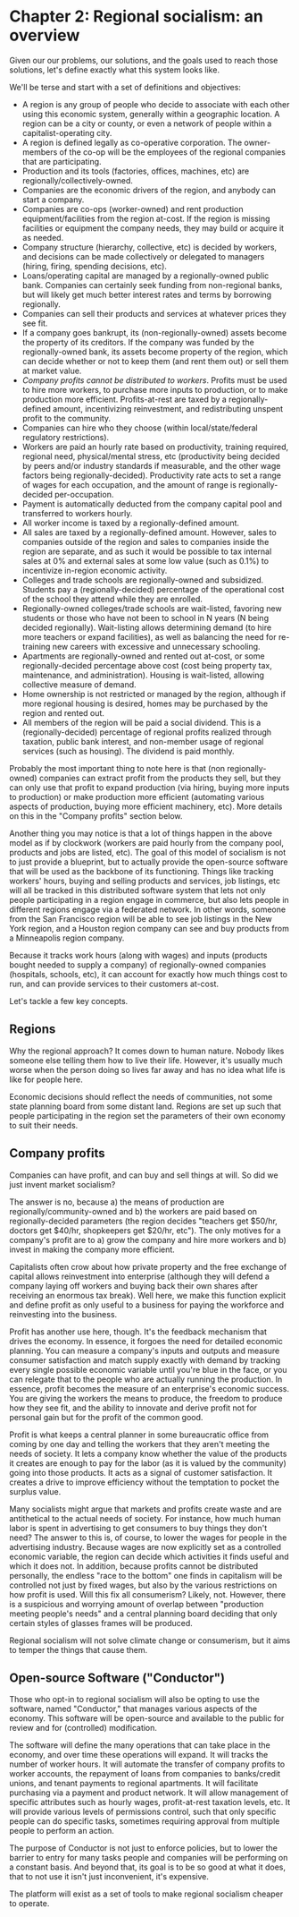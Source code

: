 # Chapter 2: Regional socialism: an overview

Given our our problems, our solutions, and the goals used to reach those solutions, let's define exactly what this system looks like.

We'll be terse and start with a set of definitions and objectives:

- A region is any group of people who decide to associate with each other using this economic system, generally within a geographic location. A region can be a city or county, or even a network of people within a capitalist-operating city.
- A region is defined legally as co-operative corporation. The owner-members of the co-op will be the employees of the regional companies that are participating.
- Production and its tools (factories, offices, machines, etc) are regionally/collectively-owned.
- Companies are the economic drivers of the region, and anybody can start a company.
- Companies are co-ops (worker-owned) and rent production equipment/facilities from the region at-cost. If the region is missing facilities or equipment the company needs, they may build or acquire it as needed.
- Company structure (hierarchy, collective, etc) is decided by workers, and decisions can be made collectively or delegated to managers (hiring, firing, spending decisions, etc).
- Loans/operating capital are managed by a regionally-owned public bank. Companies can certainly seek funding from non-regional banks, but will likely get much better interest rates and terms by borrowing regionally.
- Companies can sell their products and services at whatever prices they see fit.
- If a company goes bankrupt, its (non-regionally-owned) assets become the property of its creditors. If the company was funded by the regionally-owned bank, its assets become property of the region, which can decide whether or not to keep them (and rent them out) or sell them at market value.
- *Company profits cannot be distributed to workers*. Profits must be used to hire more workers, to purchase more inputs to production, or to make production more efficient. Profits-at-rest are taxed by a regionally-defined amount, incentivizing reinvestment, and redistributing unspent profit to the community.
- Companies can hire who they choose (within local/state/federal regulatory restrictions).
- Workers are paid an hourly rate based on productivity, training required, regional need, physical/mental stress, etc (productivity being decided by peers and/or industry standards if measurable, and the other wage factors being regionally-decided). Productivity rate acts to set a range of wages for each occupation, and the amount of range is regionally-decided per-occupation.
- Payment is automatically deducted from the company capital pool and transferred to workers hourly.
- All worker income is taxed by a regionally-defined amount.
- All sales are taxed by a regionally-defined amount. However, sales to companies outside of the region and sales to companies inside the region are separate, and as such it would be possible to tax internal sales at 0% and external sales at some low value (such as 0.1%) to incentivize in-region economic activity.
- Colleges and trade schools are regionally-owned and subsidized. Students pay a (regionally-decided) percentage of the operational cost of the school they attend while they are enrolled.
- Regionally-owned colleges/trade schools are wait-listed, favoring new students or those who have not been to school in N years (N being decided regionally). Wait-listing allows determining demand (to hire more teachers or expand facilities), as well as balancing the need for re-training new careers with excessive and unnecessary schooling.
- Apartments are regionally-owned and rented out at-cost, or some regionally-decided percentage above cost (cost being property tax, maintenance, and administration). Housing is wait-listed, allowing collective measure of demand.
- Home ownership is not restricted or managed by the region, although if more regional housing is desired, homes may be purchased by the region and rented out.
- All members of the region will be paid a social dividend. This is a (regionally-decided) percentage of regional profits realized through taxation, public bank interest, and non-member usage of regional services (such as housing). The dividend is paid monthly.

Probably the most important thing to note here is that (non regionally-owned) companies can extract profit from the products they sell, but they can only use that profit to expand production (via hiring, buying more inputs to production) or make production more efficient (automating various aspects of production, buying more efficient machinery, etc). More details on this in the "Company profits" section below.

Another thing you may notice is that a lot of things happen in the above model as if by clockwork (workers are paid hourly from the company pool, products and jobs are listed, etc). The goal of this model of socialism is not to just provide a blueprint, but to actually provide the open-source software that will be used as the backbone of its functioning. Things like tracking workers' hours, buying and selling products and services, job listings, etc will all be tracked in this distributed software system that lets not only people participating in a region engage in commerce, but also lets people in different regions engage via a federated network. In other words, someone from the San Francisco region will be able to see job listings in the New York region, and a Houston region company can see and buy products from a Minneapolis region company.

Because it tracks work hours (along with wages) and inputs (products bought needed to supply a company) of regionally-owned companies (hospitals, schools, etc), it can account for exactly how much things cost to run, and can provide services to their customers at-cost.

Let's tackle a few key concepts.

## Regions

Why the regional approach? It comes down to human nature. Nobody likes someone else telling them how to live their life. However, it's usually much worse when the person doing so lives far away and has no idea what life is like for people here.

Economic decisions should reflect the needs of communities, not some state planning board from some distant land. Regions are set up such that people participating in the region set the parameters of their own economy to suit their needs.

## Company profits

Companies can have profit, and can buy and sell things at will. So did we just invent market socialism?

The answer is no, because a) the means of production are regionally/community-owned and b) the workers are paid based on regionally-decided parameters (the region decides "teachers get $50/hr, doctors get $40/hr, shopkeepers get $20/hr, etc"). The only motives for a company's profit are to a) grow the company and hire more workers and b) invest in making the company more efficient.

Capitalists often crow about how private property and the free exchange of capital allows reinvestment into enterprise (although they will defend a company laying off workers and buying back their own shares after receiving an enormous tax break). Well here, we make this function explicit and define profit as only useful to a business for paying the workforce and reinvesting into the business.

Profit has another use here, though. It's the feedback mechanism that drives the economy. In essence, it forgoes the need for detailed economic planning. You can measure a company's inputs and outputs and measure consumer satisfaction and match supply exactly with demand by tracking every single possible economic variable until you're blue in the face, or you can relegate that to the people who are actually running the production. In essence, profit becomes the measure of an enterprise's economic success. You are giving the workers the means to produce, the freedom to produce how they see fit, and the ability to innovate and derive profit not for personal gain but for the profit of the common good.

Profit is what keeps a central planner in some bureaucratic office from coming by one day and telling the workers that they aren't meeting the needs of society. It lets a company know whether the value of the products it creates are enough to pay for the labor (as it is valued by the community) going into those products. It acts as a signal of customer satisfaction. It creates a drive to improve efficiency without the temptation to pocket the surplus value.

Many socialists might argue that markets and profits create waste and are antithetical to the actual needs of society. For instance, how much human labor is spent in advertising to get consumers to buy things they don't need? The answer to this is, of course, to lower the wages for people in the advertising industry. Because wages are now explicitly set as a controlled economic variable, the region can decide which activities it finds useful and which it does not. In addition, because profits cannot be distributed personally, the endless "race to the bottom" one finds in capitalism will be controlled not just by fixed wages, but also by the various restrictions on how profit is used. Will this fix all consumerism? Likely, not. However, there is a suspicious and worrying amount of overlap between "production meeting people's needs" and a central planning board deciding that only certain styles of glasses frames will be produced.

Regional socialism will not solve climate change or consumerism, but it aims to temper the things that cause them.

## Open-source Software ("Conductor")

Those who opt-in to regional socialism will also be opting to use the software, named "Conductor," that manages various aspects of the economy. This software will be open-source and available to the public for review and for (controlled) modification.

The software will define the many operations that can take place in the economy, and over time these operations will expand. It will tracks the number of worker hours. It will automate the transfer of company profits to worker accounts, the repayment of loans from companies to banks/credit unions, and tenant payments to regional apartments. It will facilitate purchasing via a payment and product network. It will allow management of specific attributes such as hourly wages, profit-at-rest taxation levels, etc. It will provide various levels of permissions control, such that only specific people can do specific tasks, sometimes requiring approval from multiple people to perform an action.

The purpose of Conductor is not just to enforce policies, but to lower the barrier to entry for many tasks people and companies will be performing on a constant basis. And beyond that, its goal is to be so good at what it does, that to not use it isn't just inconvenient, it's expensive.

The platform will exist as a set of tools to make regional socialism cheaper to operate.


